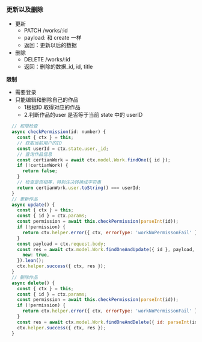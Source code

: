 ### 更新以及删除

* 更新
  * PATCH /works/:id
  * payload: 和 create 一样
  * 返回：更新以后的数据
* 删除
  * DELETE /works/:id
  * 返回：删除的数据_id, id, title

**限制**

* 需要登录
* 只能编辑和删除自己的作品
  * 1根据ID 取得对应的作品
  * 2.判断作品的user 是否等于当前 state 中的 userID

```javascript
  // 权限检查
  async checkPermission(id: number) {
    const { ctx } = this;
    // 获取当前用户的ID
    const userId = ctx.state.user._id;
    // 查询作品信息
    const certianWork = await ctx.model.Work.findOne({ id });
    if (!certianWork) {
      return false;
    }
    // 检查是否相等，特别注决转换成字符串
    return certianWork.user.toString() === userId;
  }
  // 更新作品
  async update() {
    const { ctx } = this;
    const { id } = ctx.params;
    const permission = await this.checkPermission(parseInt(id));
    if (!permission) {
      return ctx.helper.error({ ctx, errorType: 'workNoPermissonFail' });
    }
    const payload = ctx.request.body;
    const res = await ctx.model.Work.findOneAndUpdate({ id }, payload, {
      new: true,
    }).lean();
    ctx.helper.success({ ctx, res });
  }
  // 删除作品
  async delete() {
    const { ctx } = this;
    const { id } = ctx.params;
    const permission = await this.checkPermission(parseInt(id));
    if (!permission) {
      return ctx.helper.error({ ctx, errorType: 'workNoPermissonFail' });
    }
    const res = await ctx.model.Work.findOneAndDelete({ id: parseInt(id) }).select('_id id title').lean();
    ctx.helper.success({ ctx, res });
  }
```
